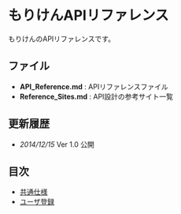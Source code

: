 # もりけんAPIリファレンス
もりけんのAPIリファレンスです。

## ファイル
- **API_Reference.md** : APIリファレンスファイル
- **Reference_Sites.md** : API設計の参考サイト一覧

## 更新履歴
- *2014/12/15* Ver 1.0 公開

## 目次
- [共通仕様](API_Reference.md#共通仕様)
- [ユーザ登録](API_Reference.md#ユーザ登録API)
